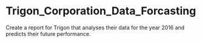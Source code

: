# Trigon_Corporation_Data_Forcasting
Create a report for Trigon that analyses their data for the year 2016 and predicts their future performance.
